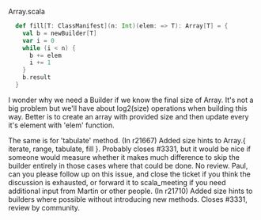 Array.scala

```scala
  def fill[T: ClassManifest](n: Int)(elem: => T): Array[T] = {
    val b = newBuilder[T]
    var i = 0
    while (i < n) {
      b += elem
      i += 1
    }
    b.result
  }
```

I wonder why we need a Builder if we know the final size of Array. It's not a big problem but we'll have about log2(size) operations when building this way. Better is to create an array with provided size and then update every it's element with 'elem' function. 

The same is for 'tabulate' method.
(In r21667) Added size hints to Array.{ iterate, range, tabulate, fill }.
Probably closes #3331, but it would be nice if someone would measure
whether it makes much difference to skip the builder entirely in
those cases where that could be done.  No review.
Paul, can you please follow up on this issue, and close the ticket if you think the discussion is exhausted, or forward it to scala_meeting if you need additional input from Martin or other people.
(In r21710) Added size hints to builders where possible without introducing
new methods.  Closes #3331, review by community.
